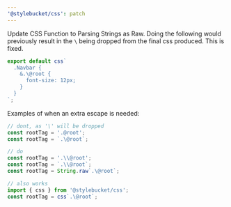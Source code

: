 ```yaml
---
'@stylebucket/css': patch
---
```


Update CSS Function to Parsing Strings as Raw. Doing the following would previously result in the `\` being dropped from the final css produced. This is fixed.

```typescript
export default css`
  .Navbar {
    &.\@root {
      font-size: 12px;
    }
  }
`;
```

Examples of when an extra escape is needed:

```typescript
// dont, as '\' will be dropped
const rootTag = '.@root';
const rootTag = `.\@root`;

// do
const rootTag = '.\\@root';
const rootTag = `.\\@root`;
const rootTag = String.raw`.\@root`;

// also works
import { css } from '@stylebucket/css';
const rootTag = css`.\@root`;
```
